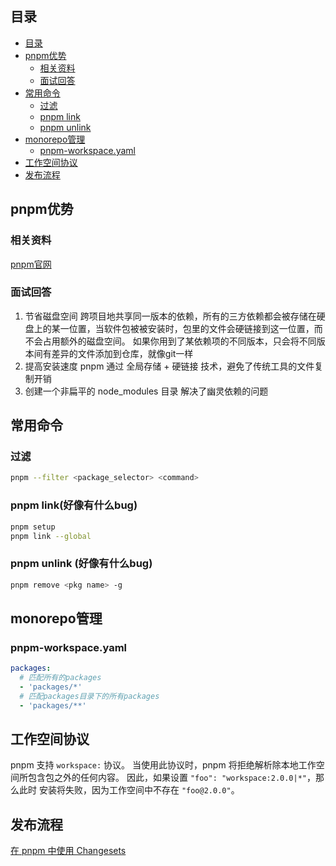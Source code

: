 ## 目录
- [目录](#目录)
- [pnpm优势](#pnpm优势)
  - [相关资料](#相关资料)
  - [面试回答](#面试回答)
- [常用命令](#常用命令)
  - [过滤](#过滤)
  - [pnpm link](#pnpm-link)
  - [pnpm unlink](#pnpm-unlink)
- [monorepo管理](#monorepo管理)
  - [pnpm-workspace.yaml](#pnpm-workspaceyaml)
- [工作空间协议](#工作空间协议)
- [发布流程](#发布流程)

## pnpm优势
### 相关资料
[pnpm官网](https://pnpm.io/zh/motivation)
### 面试回答
1. 节省磁盘空间
   跨项目地共享同一版本的依赖，所有的三方依赖都会被存储在硬盘上的某一位置，当软件包被被安装时，包里的文件会硬链接到这一位置，而不会占用额外的磁盘空间。 
   如果你用到了某依赖项的不同版本，只会将不同版本间有差异的文件添加到仓库，就像git一样
2. 提高安装速度
   pnpm 通过 ​全局存储 + 硬链接 技术，避免了传统工具的文件复制开销
3. 创建一个非扁平的 node_modules 目录
   解决了幽灵依赖的问题

## 常用命令

### 过滤

```bash
pnpm --filter <package_selector> <command>
```

### pnpm link(好像有什么bug)

```bash
pnpm setup
pnpm link --global
```

### pnpm unlink (好像有什么bug)

```bash
pnpm remove <pkg name> -g
```
## monorepo管理
### pnpm-workspace.yaml
```yaml
packages:
  # 匹配所有的packages
  - 'packages/*'
  # 匹配packages目录下的所有packages
  - 'packages/**'
```
##  工作空间协议 

 pnpm 支持 `workspace:` 协议。 当使用此协议时，pnpm 将拒绝解析除本地工作空间所包含包之外的任何内容。 因此，如果设置 `"foo": "workspace:2.0.0|*"`，那么此时 安装将失败，因为工作空间中不存在 `"foo@2.0.0"`。

## 发布流程

[在 pnpm 中使用 Changesets](https://pnpm.io/zh/using-changesets)
